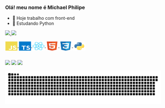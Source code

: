 ### Olá! meu nome é Michael Philipe

- 🔭 Hoje trabalho com front-end
- 🌱 Estudando Python

<div>
  <a href="https://github.com/Michael-Philipe">
  <img height="170em" src="https://github-readme-stats.vercel.app/api?username=Michael-Philipe&show_icons=true&theme=radical&include_all_commits=true&count_private=true&title_color=08B8DC&text_color=C8DEE4&bg_color=1A1A1A"/>
  <img height="170em" src="https://github-readme-stats.vercel.app/api/top-langs/?username=MIchael-Philipe&layout=compact&langs_count=7&theme=radical&title_color=08B8DC&text_color=C8DEE4&bg_color=1A1A1A"/>
</div>
  
<div style="display: inline_block"><br>
  <img align="center" alt="michael-Js" height="30" width="40" src="https://raw.githubusercontent.com/devicons/devicon/master/icons/javascript/javascript-plain.svg">
  <img align="center" alt="michael-Ts" height="30" width="40" src="https://raw.githubusercontent.com/devicons/devicon/master/icons/typescript/typescript-plain.svg">
  <img align="center" alt="michael-React" height="30" width="40" src="https://raw.githubusercontent.com/devicons/devicon/master/icons/react/react-original.svg">
  <img align="center" alt="michael-HTML" height="30" width="40" src="https://raw.githubusercontent.com/devicons/devicon/master/icons/html5/html5-original.svg">
  <img align="center" alt="michael-CSS" height="30" width="40" src="https://raw.githubusercontent.com/devicons/devicon/master/icons/css3/css3-original.svg">
  <img align="center" alt="michael-Python" height="30" width="40" src="https://raw.githubusercontent.com/devicons/devicon/master/icons/python/python-original.svg">
</div>
  
  ##
  
 <div> 
 <a href="https://discord.gg/CcSZvTTh" target="_blank"><img src="https://img.shields.io/badge/Discord-7289DA?style=for-the-badge&logo=discord&logoColor=white" target="_blank"></a> 
  <a href = "mailto:michael.philipe2013@gmail.com"><img src="https://img.shields.io/badge/-Gmail-%23333?style=for-the-badge&logo=gmail&logoColor=white" target="_blank"></a>
  <a href="https://www.linkedin.com/in/michaelphilipe" target="_blank"><img src="https://img.shields.io/badge/-LinkedIn-%230077B5?style=for-the-badge&logo=linkedin&logoColor=white" target="_blank"></a> 
 
 ![Snake animation](https://github.com/Michael-Philipe/Michael-Philipe/blob/output/github-contribution-grid-snake.svg)
 
</div>
